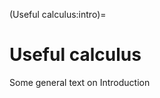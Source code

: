 (Useful calculus:intro)=
# Useful calculus

Some general text on Introduction

```{tableofcontents}
```